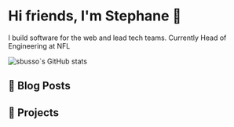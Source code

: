 # Hi friends, I'm Stephane 👋

I build software for the web and lead tech teams. Currently Head of Engineering at NFL

<!--
**sbusso/sbusso** is a ✨ _special_ ✨ repository because its `README.md` (this file) appears on your GitHub profile.

Here are some ideas to get you started:

- 🔭 I’m currently working on ...
- 🌱 I’m currently learning ...
- 👯 I’m looking to collaborate on ...
- 🤔 I’m looking for help with ...
- 💬 Ask me about ...
- 📫 How to reach me: ...
- 😄 Pronouns: ...
- ⚡ Fun fact: ...
-->

![sbusso`s GitHub stats](https://github-readme-stats.vercel.app/api?username=sbusso&show_icons=true&theme=radical)

## 📗 Blog Posts
<!--START_SECTION:feed-->
<!--END_SECTION:feed-->


## 📘 Projects
